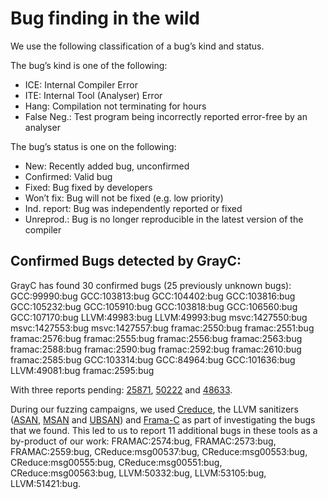 # Bug finding in the wild

We use the following classification of a bug’s kind and status. 

The bug’s kind is one of the following:
- ICE: Internal Compiler Error
- ITE: Internal Tool (Analyser) Error
- Hang: Compilation not terminating for hours
- False Neg.: Test program being incorrectly reported error-free by an analyser

The bug’s status is one on the following:
- New: Recently added bug, unconfirmed
- Confirmed: Valid bug
- Fixed: Bug fixed by developers
- Won’t fix: Bug will not be fixed (e.g. low priority)
- Ind. report: Bug was independently reported or fixed
- Unreprod.: Bug is no longer reproducible in the latest version of the compiler

## Confirmed Bugs detected by GrayC:

GrayC has found 30 confirmed bugs (25 previously unknown bugs):
GCC:99990:bug
GCC:103813:bug
GCC:104402:bug
GCC:103816:bug
GCC:105232:bug
GCC:105910:bug
GCC:103818:bug 
GCC:106560:bug
GCC:107170:bug
LLVM:49983:bug
LLVM:49993:bug
msvc:1427550:bug
msvc:1427553:bug
msvc:1427557:bug
framac:2550:bug
framac:2551:bug
framac:2576:bug
framac:2555:bug
framac:2556:bug
framac:2563:bug
framac:2588:bug
framac:2590:bug
framac:2592:bug
framac:2610:bug
framac:2585:bug
GCC:103314:bug
GCC:84964:bug
GCC:101636:bug
LLVM:49081:bug
framac:2595:bug

With three reports pending: 
[25871](https://github.com/llvm/llvm-project/issues/25871), 
[50222](https://github.com/llvm/llvm-project/issues/50222) 
and 
[48633](https://github.com/llvm/llvm-project/issues/48633).

During our fuzzing campaigns, we used 
[Creduce](https://embed.cs.utah.edu/creduce/), 
the LLVM sanitizers ([ASAN](https://clang.llvm.org/docs/AddressSanitizer.html), [MSAN](https://clang.llvm.org/docs/MemorySanitizer.html) and [UBSAN](https://clang.llvm.org/docs/UndefinedBehaviorSanitizer.html))
and [Frama-C](https://frama-c.com) as part of investigating the bugs that we found.
This led to us to report 11 additional bugs in these tools as a by-product of our work: 
FRAMAC:2574:bug,
FRAMAC:2573:bug,
FRAMAC:2559:bug,
CReduce:msg00537:bug,
CReduce:msg00553:bug,
CReduce:msg00555:bug,
CReduce:msg00551:bug,
CReduce:msg00563:bug,
LLVM:50332:bug,
LLVM:53105:bug,
LLVM:51421:bug.
